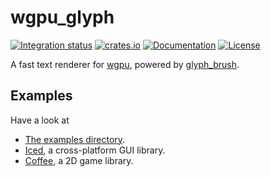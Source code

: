 # wgpu_glyph

[![Integration status](https://github.com/hecrj/wgpu_glyph/workflows/Integration/badge.svg)](https://github.com/hecrj/wgpu_glyph/actions)
[![crates.io](https://img.shields.io/crates/v/wgpu_glyph.svg)](https://crates.io/crates/wgpu_glyph)
[![Documentation](https://docs.rs/wgpu_glyph/badge.svg)](https://docs.rs/wgpu_glyph)
[![License](https://img.shields.io/crates/l/wgpu_glyph.svg)](https://github.com/hecrj/wgpu_glyph/blob/master/LICENSE)

A fast text renderer for [wgpu](https://github.com/gfx-rs/wgpu), powered by
[glyph_brush](https://github.com/alexheretic/glyph-brush/tree/master/glyph-brush).

## Examples

Have a look at
  * [The examples directory](examples).
  * [Iced](https://github.com/hecrj/iced), a cross-platform GUI library.
  * [Coffee](https://github.com/hecrj/coffee), a 2D game library.

